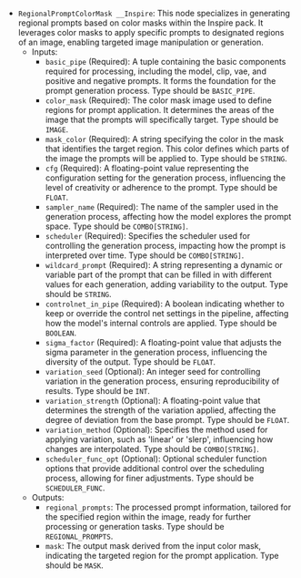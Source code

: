 - `RegionalPromptColorMask __Inspire`: This node specializes in generating regional prompts based on color masks within the Inspire pack. It leverages color masks to apply specific prompts to designated regions of an image, enabling targeted image manipulation or generation.
    - Inputs:
        - `basic_pipe` (Required): A tuple containing the basic components required for processing, including the model, clip, vae, and positive and negative prompts. It forms the foundation for the prompt generation process. Type should be `BASIC_PIPE`.
        - `color_mask` (Required): The color mask image used to define regions for prompt application. It determines the areas of the image that the prompts will specifically target. Type should be `IMAGE`.
        - `mask_color` (Required): A string specifying the color in the mask that identifies the target region. This color defines which parts of the image the prompts will be applied to. Type should be `STRING`.
        - `cfg` (Required): A floating-point value representing the configuration setting for the generation process, influencing the level of creativity or adherence to the prompt. Type should be `FLOAT`.
        - `sampler_name` (Required): The name of the sampler used in the generation process, affecting how the model explores the prompt space. Type should be `COMBO[STRING]`.
        - `scheduler` (Required): Specifies the scheduler used for controlling the generation process, impacting how the prompt is interpreted over time. Type should be `COMBO[STRING]`.
        - `wildcard_prompt` (Required): A string representing a dynamic or variable part of the prompt that can be filled in with different values for each generation, adding variability to the output. Type should be `STRING`.
        - `controlnet_in_pipe` (Required): A boolean indicating whether to keep or override the control net settings in the pipeline, affecting how the model's internal controls are applied. Type should be `BOOLEAN`.
        - `sigma_factor` (Required): A floating-point value that adjusts the sigma parameter in the generation process, influencing the diversity of the output. Type should be `FLOAT`.
        - `variation_seed` (Optional): An integer seed for controlling variation in the generation process, ensuring reproducibility of results. Type should be `INT`.
        - `variation_strength` (Optional): A floating-point value that determines the strength of the variation applied, affecting the degree of deviation from the base prompt. Type should be `FLOAT`.
        - `variation_method` (Optional): Specifies the method used for applying variation, such as 'linear' or 'slerp', influencing how changes are interpolated. Type should be `COMBO[STRING]`.
        - `scheduler_func_opt` (Optional): Optional scheduler function options that provide additional control over the scheduling process, allowing for finer adjustments. Type should be `SCHEDULER_FUNC`.
    - Outputs:
        - `regional_prompts`: The processed prompt information, tailored for the specified region within the image, ready for further processing or generation tasks. Type should be `REGIONAL_PROMPTS`.
        - `mask`: The output mask derived from the input color mask, indicating the targeted region for the prompt application. Type should be `MASK`.
